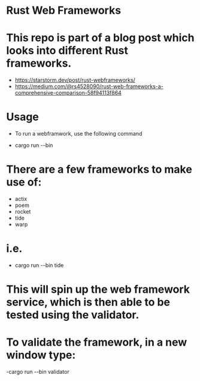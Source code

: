 # Rust Web Frameworks

# This repo is part of a blog post which looks into different Rust frameworks.

- https://starstorm.dev/post/rust-webframeworks/
- https://medium.com/@rs4528090/rust-web-frameworks-a-comprehensive-comparison-58f94113f864

# Usage

- To run a webframwork, use the following command

- cargo run --bin <framework>

# There are a few frameworks to make use of:

- actix
- poem
- rocket
- tide
- warp

# i.e.

- cargo run --bin tide

# This will spin up the web framework service, which is then able to be tested using the validator.

# To validate the framework, in a new window type:

-cargo run --bin validator
